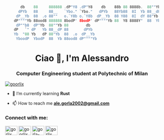 ```rust
       db    88     888888 .dP"Y8 .dP"Y8    db    88b 88 8888b.  88""Yb  dP"Yb 
      dPYb   88     88__   `Ybo." `Ybo."   dPYb   88Yb88  8I  Yb 88__dP dP   Yb
     dP__Yb  88  .o 88""   o.`Y8b o.`Y8b  dP__Yb  88 Y88  8I  dY 88"Yb  Yb   dP
    dP""""Yb 88ood8 888888 8bodP' 8bodP' dP""""Yb 88  Y8 8888Y"  88  Yb  YbodP 
     dP""b8  dP"Yb  88""Yb 88        db                                        
    dP   `" dP   Yb 88__dP 88       dPYb                                       
    Yb  "88 Yb   dP 88"Yb  88  .o  dP__Yb                                      
     YboodP  YbodP  88  Yb 88ood8 dP""""Yb                                     
```
<h1 align="center">Ciao 👋, I'm Alessandro</h1>
<h3 align="center">Computer Engineering student at Polytechnic of Milan</h3>

<p align="left"> <a href="https://twitter.com/goorlix" target="blank"><img src="https://img.shields.io/twitter/follow/goorlix?logo=twitter&style=for-the-badge" alt="goorlix" /></a> </p>

- 🌱 I’m currently learning **Rust**

- 📫 How to reach me **ale.gorla2002@gmail.com**

<h3 align="left">Connect with me:</h3>
<p align="left">
<a href="https://dev.to/gorlix" target="blank"><img align="center" src="https://raw.githubusercontent.com/rahuldkjain/github-profile-readme-generator/master/src/images/icons/Social/devto.svg" alt="gorlix" height="30" width="40" /></a>
<a href="https://twitter.com/goorlix" target="blank"><img align="center" src="https://raw.githubusercontent.com/rahuldkjain/github-profile-readme-generator/master/src/images/icons/Social/twitter.svg" alt="goorlix" height="30" width="40" /></a>
<a href="https://linkedin.com/in/gorla-alessandro" target="blank"><img align="center" src="https://raw.githubusercontent.com/rahuldkjain/github-profile-readme-generator/master/src/images/icons/Social/linked-in-alt.svg" alt="gorla-alessandro" height="30" width="40" /></a>
<a href="https://instagram.com/gorlix" target="blank"><img align="center" src="https://raw.githubusercontent.com/rahuldkjain/github-profile-readme-generator/master/src/images/icons/Social/instagram.svg" alt="gorlix" height="30" width="40" /></a>
</p>
